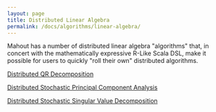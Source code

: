 ```yaml
---
layout: page
title: Distributed Linear Algebra
permalink: /docs/algorithms/linear-algebra/
---
```


Mahout has a number of distributed linear algebra "algorithms" that, in concert with the mathematically expressive R-Like Scala DSL, make it possible for users to quickly "roll their own" distributed algorithms.
 
[Distributed QR Decomposition](d-qr/)

[Distributed Stochastic Principal Component Analysis](d-spca/)

[Distributed Stochastic Singular Value Decomposition](d-ssvd/)

